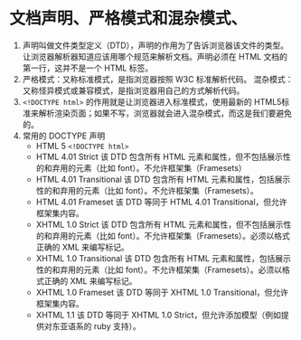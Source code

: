 # 文档声明、严格模式和混杂模式、<!doctype html>

1. 声明叫做文件类型定义（DTD），声明的作用为了告诉浏览器该文件的类型。让浏览器解析器知道应该用哪个规范来解析文档。声明必须在 HTML 文档的第一行，这并不是一个 HTML 标签。
2. 严格模式：又称标准模式，是指浏览器按照 W3C 标准解析代码。
   混杂模式：又称怪异模式或兼容模式，是指浏览器用自己的方式解析代码。
3. `<!DOCTYPE html>` 的作用就是让浏览器进入标准模式，使用最新的 HTML5标准来解析渲染页面；如果不写，浏览器就会进入混杂模式，而这是我们要避免的。
4. 常用的 DOCTYPE 声明
   - HTML 5
     `<!DOCTYPE html>`
   - HTML 4.01 Strict
     该 DTD 包含所有 HTML 元素和属性，但不包括展示性的和弃用的元素（比如 font）。不允许框架集（Framesets）
   - HTML 4.01 Transitional
     该 DTD 包含所有 HTML 元素和属性，包括展示性的和弃用的元素（比如 font）。不允许框架集（Framesets）。
   - HTML 4.01 Frameset
     该 DTD 等同于 HTML 4.01 Transitional，但允许框架集内容。
   - XHTML 1.0 Strict
     该 DTD 包含所有 HTML 元素和属性，但不包括展示性的和弃用的元素（比如 font）。不允许框架集（Framesets）。必须以格式正确的 XML 来编写标记。
   - XHTML 1.0 Transitional
     该 DTD 包含所有 HTML 元素和属性，包括展示性的和弃用的元素（比如 font）。不允许框架集（Framesets）。必须以格式正确的 XML 来编写标记。
   - XHTML 1.0 Frameset
     该 DTD 等同于 XHTML 1.0 Transitional，但允许框架集内容。
   - XHTML 1.1
     该 DTD 等同于 XHTML 1.0 Strict，但允许添加模型（例如提供对东亚语系的 ruby 支持）。